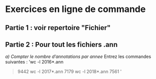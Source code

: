 # Exercices en ligne de commande

## Partie 1 : voir repertoire "Fichier"

## Partie 2 : Pour tout les fichiers .ann
*a) Compter le nombre d’annotations par annee*
Entrez les commandes suivantes : 
'wc -l 2016*.ann
> 9442
wc -l 2017*.ann
>7179
wc -l 2018*.ann
>7561
'
